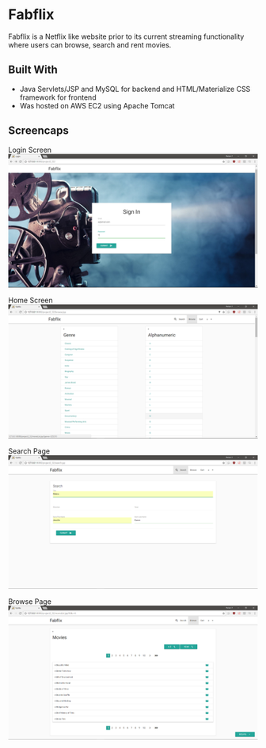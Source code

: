 # Fabflix

Fabflix is a Netflix like website prior to its current streaming functionality where users can browse, search and rent movies.

## Built With

* Java Servlets/JSP and MySQL for backend and HTML/Materialize CSS framework for frontend
* Was hosted on AWS EC2 using Apache Tomcat

## Screencaps

Login Screen
![Login](./WebContent/images/login.PNG "Login")


Home Screen
![Home](./WebContent/images/home.PNG "Home")

Search Page
![Search](./WebContent/images/search.PNG "Search")

Browse Page
![Browse](./WebContent/images/browse.PNG "Browse")
